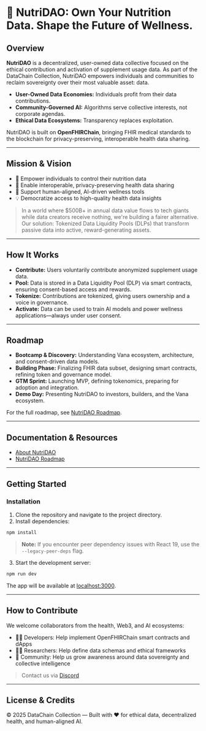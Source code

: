 # 🥗 NutriDAO: Own Your Nutrition Data. Shape the Future of Wellness.

## Overview

**NutriDAO** is a decentralized, user-owned data collective focused on the ethical contribution and activation of supplement usage data. As part of the DataChain Collection, NutriDAO empowers individuals and communities to reclaim sovereignty over their most valuable asset: data.

- **User-Owned Data Economies:** Individuals profit from their data contributions.
- **Community-Governed AI:** Algorithms serve collective interests, not corporate agendas.
- **Ethical Data Ecosystems:** Transparency replaces exploitation.

NutriDAO is built on **OpenFHIRChain**, bringing FHIR medical standards to the blockchain for privacy-preserving, interoperable health data sharing.

---

## Mission & Vision

- 🧠 Empower individuals to control their nutrition data
- 🔗 Enable interoperable, privacy-preserving health data sharing
- 🤖 Support human-aligned, AI-driven wellness tools
- 💡 Democratize access to high-quality health data insights

> In a world where $500B+ in annual data value flows to tech giants while data creators receive nothing, we're building a fairer alternative. Our solution: Tokenized Data Liquidity Pools (DLPs) that transform passive data into active, reward-generating assets.

---

## How It Works

- **Contribute:** Users voluntarily contribute anonymized supplement usage data.
- **Pool:** Data is stored in a Data Liquidity Pool (DLP) via smart contracts, ensuring consent-based access and rewards.
- **Tokenize:** Contributions are tokenized, giving users ownership and a voice in governance.
- **Activate:** Data can be used to train AI models and power wellness applications—always under user consent.

---

## Roadmap

- **Bootcamp & Discovery:** Understanding Vana ecosystem, architecture, and consent-driven data models.
- **Building Phase:** Finalizing FHIR data subset, designing smart contracts, refining token and governance model.
- **GTM Sprint:** Launching MVP, defining tokenomics, preparing for adoption and integration.
- **Demo Day:** Presenting NutriDAO to investors, builders, and the Vana ecosystem.

For the full roadmap, see [NutriDAO Roadmap](markdown/docs/nutridao-roadmap.mdx).

---

## Documentation & Resources

- [About NutriDAO](markdown/docs/about.mdx)
- [NutriDAO Roadmap](markdown/docs/nutridao-roadmap.mdx)
<!-- - [Docs Page](app/(site)/docs/page.tsx) -->
<!-- - [Support](app/(site)/support/page.tsx) -->
<!-- - [Blog](app/(site)/blog/page.tsx) -->

---

## Getting Started

### Installation

1. Clone the repository and navigate to the project directory.
2. Install dependencies:

```bash
npm install
```

> **Note:** If you encounter peer dependency issues with React 19, use the `--legacy-peer-deps` flag.

3. Start the development server:

```bash
npm run dev
```

The app will be available at [localhost:3000](http://localhost:3000).

---

## How to Contribute

We welcome collaborators from the health, Web3, and AI ecosystems:
- 👩‍💻 Developers: Help implement OpenFHIRChain smart contracts and dApps
- 🧑‍🔬 Researchers: Help define data schemas and ethical frameworks
- 📢 Community: Help us grow awareness around data sovereignty and collective intelligence

> Contact us via [Discord](https://discord.com/channels/1384877094156239039/1384877094747639810)

---

## License & Credits

© 2025 DataChain Collection — Built with ❤️ for ethical data, decentralized health, and human-aligned AI.
